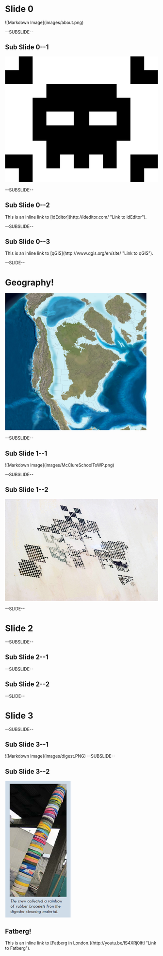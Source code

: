 <!------------------------------------------------------------>
<!-- Topic: xxx -->

<h1>Slide 0</h1>
![Markdown Image](images/about.png)

--SUBSLIDE--

<h2>Sub Slide 0--1</h2>
<img src="images/intro.png" style="max-height: 450px;">

--SUBSLIDE--

<h2>Sub Slide 0--2</h2>
This is an inline link to [idEditor](http://ideditor.com/  "Link to idEditor").

--SUBSLIDE--

<h2>Sub Slide 0--3</h2>
This is an inline link to [qGIS](http://www.qgis.org/en/site/ "Link to qGIS").

<!------------------------------------------------------------>
--SLIDE--
<!-- Topic: Geography -->

<h1>Geography!</h1>
<img src="images/HighwaterUS.png" style="max-height: 450px;">

--SUBSLIDE--

<h2>Sub Slide 1--1</h2>
![Markdown Image](images/McClureSchoolToWP.png)

--SUBSLIDE--

<h2>Sub Slide 1--2</h2>
<img src="images/DesertFarming.png" style="max-height: 450px;">



<!------------------------------------------------------------>
--SLIDE--
<!-- Topic: zzz -->

<h1>Slide 2</h1>

--SUBSLIDE--

<h2>Sub Slide 2--1</h2>

--SUBSLIDE--

<h2>Sub Slide 2--2</h2>

<!------------------------------------------------------------>
--SLIDE--
<!-- Topic: Sewer -->

<h1>Slide 3</h1>

--SUBSLIDE--

<h2>Sub Slide 3--1</h2>
![Markdown Image](images/digest.PNG)
--SUBSLIDE--

<h2>Sub Slide 3--2</h2>
<img src="images/Bands.PNG" style="max-height: 450px;">


<h2>Fatberg!</h2>
This is an inline link to [Fatberg in London.](http://youtu.be/IS4XRj0lftI  "Link to Fatberg").
